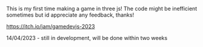 This is my first time making a game in three js! The code might be inefficient sometimes but id appreciate any feedback, thanks!

https://itch.io/jam/gamedevjs-2023


14/04/2023 - still in development, will be done within two weeks
